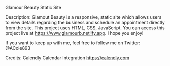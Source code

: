 Glamour Beauty Static Site

Description:
Glamout Beauty is a responsive, static site which allows users to view details regarding the business and schedule an appointment directly from the site. This project uses HTML, CSS, JavaScript. You can access this project live at https://www.glamourb.netlify.app. I hope you enjoy!


If you want to keep up with me, feel free to follow me on Twitter:  @ACole893

Credits:
Calendly Calendar Integration
https://calendly.com